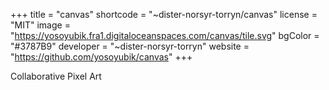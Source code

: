 +++
title = "canvas"
shortcode = "~dister-norsyr-torryn/canvas"
license = "MIT"
image = "https://yosoyubik.fra1.digitaloceanspaces.com/canvas/tile.svg"
bgColor = "#3787B9"
developer = "~dister-norsyr-torryn"
website = "https://github.com/yosoyubik/canvas"
+++

Collaborative Pixel Art

